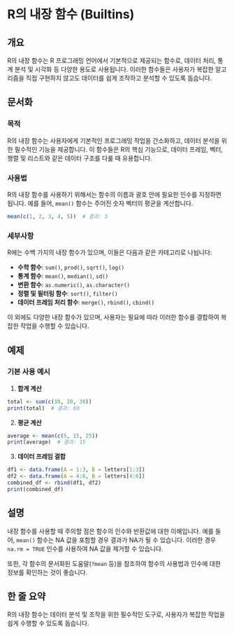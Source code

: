 <!--
Meta Description: # R의 내장 함수 (Builtins) ## 개요 R의 내장 함수는 R 프로그래밍 언어에서 기본적으로 제공되는 함수로, 데이터 처리, 통계 분석 및 시각화 등 다양한 용도로 사용됩니다. 이러한 함수들은 사용자가 복잡한 알고리즘을 직접 구현하지 않고도 데이터를 쉽게 조작...
Meta Keywords: 데이터, mean, 함수는, 함수의, 이러한
-->

# R의 내장 함수 (Builtins)

## 개요
R의 내장 함수는 R 프로그래밍 언어에서 기본적으로 제공되는 함수로, 데이터 처리, 통계 분석 및 시각화 등 다양한 용도로 사용됩니다. 이러한 함수들은 사용자가 복잡한 알고리즘을 직접 구현하지 않고도 데이터를 쉽게 조작하고 분석할 수 있도록 돕습니다.

## 문서화
### 목적
R의 내장 함수는 사용자에게 기본적인 프로그래밍 작업을 간소화하고, 데이터 분석을 위한 필수적인 기능을 제공합니다. 이 함수들은 R의 핵심 기능으로, 데이터 프레임, 벡터, 행렬 및 리스트와 같은 데이터 구조를 다룰 때 유용합니다.

### 사용법
R의 내장 함수를 사용하기 위해서는 함수의 이름과 괄호 안에 필요한 인수를 지정하면 됩니다. 예를 들어, `mean()` 함수는 주어진 숫자 벡터의 평균을 계산합니다.

```R
mean(c(1, 2, 3, 4, 5))  # 결과: 3
```

### 세부사항
R에는 수백 가지의 내장 함수가 있으며, 이들은 다음과 같은 카테고리로 나뉩니다:
- **수학 함수**: `sum()`, `prod()`, `sqrt()`, `log()`
- **통계 함수**: `mean()`, `median()`, `sd()`
- **변환 함수**: `as.numeric()`, `as.character()`
- **정렬 및 필터링 함수**: `sort()`, `filter()`
- **데이터 프레임 처리 함수**: `merge()`, `rbind()`, `cbind()`

이 외에도 다양한 내장 함수가 있으며, 사용자는 필요에 따라 이러한 함수를 결합하여 복잡한 작업을 수행할 수 있습니다.

## 예제
### 기본 사용 예시
1. **합계 계산**
```R
total <- sum(c(10, 20, 30))
print(total)  # 결과: 60
```

2. **평균 계산**
```R
average <- mean(c(5, 15, 25))
print(average)  # 결과: 15
```

3. **데이터 프레임 결합**
```R
df1 <- data.frame(A = 1:3, B = letters[1:3])
df2 <- data.frame(A = 4:6, B = letters[4:6])
combined_df <- rbind(df1, df2)
print(combined_df)
```

## 설명
내장 함수를 사용할 때 주의할 점은 함수의 인수와 반환값에 대한 이해입니다. 예를 들어, `mean()` 함수는 NA 값을 포함할 경우 결과가 NA가 될 수 있습니다. 이러한 경우 `na.rm = TRUE` 인수를 사용하여 NA 값을 제거할 수 있습니다.

또한, 각 함수의 문서화된 도움말(`?mean` 등)을 참조하여 함수의 사용법과 인수에 대한 정보를 확인하는 것이 좋습니다.

## 한 줄 요약
R의 내장 함수는 데이터 분석 및 조작을 위한 필수적인 도구로, 사용자가 복잡한 작업을 쉽게 수행할 수 있도록 돕습니다.
